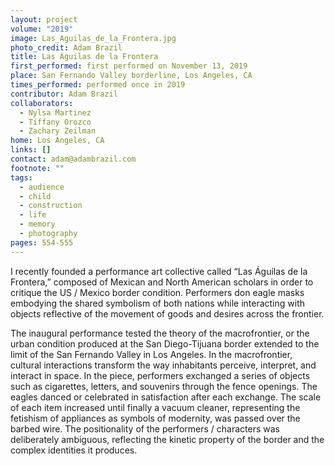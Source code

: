 ```yaml
---
layout: project
volume: "2019"
image: Las_Aguilas_de_la_Frontera.jpg
photo_credit: Adam Brazil
title: Las Águilas de la Frontera
first_performed: first performed on November 13, 2019
place: San Fernando Valley borderline, Los Angeles, CA
times_performed: performed once in 2019
contributor: Adam Brazil
collaborators:
  - Nylsa Martinez
  - Tiffany Orozco
  - Zachary Zeilman
home: Los Angeles, CA
links: []
contact: adam@adambrazil.com
footnote: ""
tags:
  - audience
  - child
  - construction
  - life
  - memory
  - photography
pages: 554-555
---
```


I recently founded a performance art collective called “Las Águilas de la Frontera,” composed of Mexican and North American scholars in order to critique the US / Mexico border condition. Performers don eagle masks embodying the shared symbolism of both nations while interacting with objects reflective of the movement of goods and desires across the frontier.

The inaugural performance tested the theory of the macrofrontier, or the urban condition produced at the San Diego-Tijuana border extended to the limit of the San Fernando Valley in Los Angeles. In the macrofrontier, cultural interactions transform the way inhabitants perceive, interpret, and interact in space. In the piece, performers exchanged a series of objects such as cigarettes, letters, and souvenirs through the fence openings. The eagles danced or celebrated in satisfaction after each exchange. The scale of each item increased until finally a vacuum cleaner, representing the fetishism of appliances as symbols of modernity, was passed over the barbed wire. The positionality of the performers / characters was deliberately ambiguous, reflecting the kinetic property of the border and the complex identities it produces.

